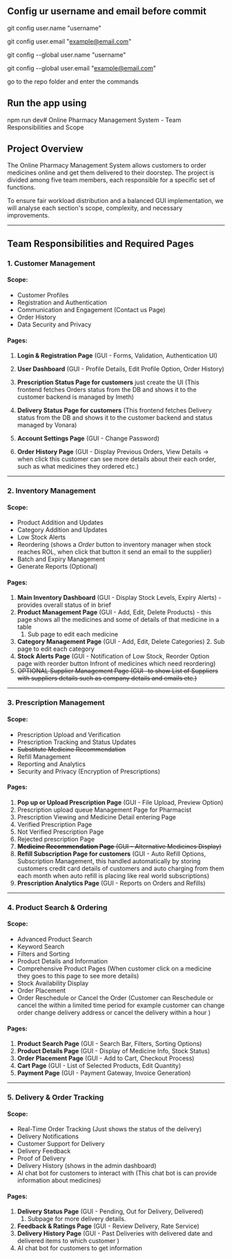 ## Config ur username and email before commit

  

git config user.name "username"

git config user.email "example@email.com"

git config --global user.name "username"

git config --global user.email "example@email.com"

go to the repo folder and enter the commands
## Run the app using

npm run dev# Online Pharmacy Management System - Team Responsibilities and Scope

## Project Overview

The Online Pharmacy Management System allows customers to order medicines online and get them delivered to their doorstep. The project is divided among five team members, each responsible for a specific set of functions.

To ensure fair workload distribution and a balanced GUI implementation, we will analyse each section's scope, complexity, and necessary improvements.

---

## Team Responsibilities and Required Pages

### **1. Customer Management**

#### **Scope:**

- Customer Profiles
- Registration and Authentication
- Communication and Engagement (Contact us Page)
- Order History
- Data Security and Privacy

#### **Pages:**

1. **Login & Registration Page** (GUI - Forms, Validation, Authentication UI)
2. **User Dashboard** (GUI - Profile Details, Edit Profile Option, Order History)
   
3. **Prescription Status Page for customers** just create the UI (This frontend fetches Orders status from the DB and shows it to the customer backend is managed by Imeth)
4. **Delivery Status Page for customers** (This frontend fetches Delivery status from the DB and shows it to the customer backend and status managed by Vonara)
   
5. **Account Settings Page** (GUI - Change Password)
6. **Order History Page** (GUI - Display Previous Orders, View Details -> when click this customer can see more details about their each order, such as what medicines they ordered etc.)

---

### **2. Inventory Management**

#### **Scope:**

- Product Addition and Updates
- Category Addition and Updates
- Low Stock Alerts
- Reordering (shows a *Order* button to inventory manager when stock reaches ROL, when click that button it send an email to the supplier)
- Batch and Expiry Management
- Generate Reports (Optional)

#### **Pages:**

1. **Main Inventory Dashboard** (GUI - Display Stock Levels, Expiry Alerts) - provides overall status of in brief
2. **Product Management Page** (GUI - Add, Edit, Delete Products) - this page shows all the medicines and some of details of that medicine in a table
	1. Sub page to edit each medicine
3. **Category Management Page** (GUI - Add, Edit, Delete Categories) 
	2. Sub page to edit each category
4. **Stock Alerts Page** (GUI - Notification of Low Stock, Reorder Option page with reorder button Infront of medicines which need reordering)
5. ~~OPTIONAL Supplier Management Page (GUI -to show List of Suppliers with suppliers details such as company details and emails etc.)~~


---

### **3. Prescription Management**

#### **Scope:**

- Prescription Upload and Verification
- Prescription Tracking and Status Updates
- ~~Substitute Medicine Recommendation~~ 
- Refill Management
- Reporting and Analytics
- Security and Privacy (Encryption of Prescriptions)

#### **Pages:**

1. **Pop up or Upload Prescription Page** (GUI - File Upload, Preview Option)
2. Prescription upload queue Management Page for Pharmacist
3. Prescription Viewing and Medicine Detail entering Page 
4. Verified Prescription Page
5. Not Verified Prescription Page
6. Rejected prescription Page
7. ~~**Medicine Recommendation Page** (GUI - Alternative Medicines Display)~~
8. **Refill Subscription Page for customers** (GUI - Auto Refill Options, Subscription Management, this handled automatically by storing customers credit card details of customers and auto charging from them each month when auto refill is placing like real world subscriptions)
9. **Prescription Analytics Page** (GUI - Reports on Orders and Refills)


---

### **4. Product Search & Ordering**

#### **Scope:**

- Advanced Product Search
- Keyword Search
- Filters and Sorting
- Product Details and Information
- Comprehensive Product Pages (When customer click on a medicine they goes to this page to see more details)
- Stock Availability Display
- Order Placement
- Order Reschedule or Cancel the Order (Customer can Reschedule or cancel the within a limited time period for example customer can change order change delivery address or cancel the delivery within a hour )


#### **Pages:**

1. **Product Search Page** (GUI - Search Bar, Filters, Sorting Options)
2. **Product Details Page** (GUI - Display of Medicine Info, Stock Status)
3. **Order Placement Page** (GUI - Add to Cart, Checkout Process)
4. **Cart Page** (GUI - List of Selected Products, Edit Quantity)
5. **Payment Page** (GUI - Payment Gateway, Invoice Generation)

---

### **5. Delivery & Order Tracking**

#### **Scope:**

- Real-Time Order Tracking (Just shows the status of the delivery)
- Delivery Notifications
- Customer Support for Delivery
- Delivery Feedback
- Proof of Delivery
- Delivery History (shows in the admin dashboard)
- AI chat bot for customers to interact with (This chat bot is can provide information about medicines)

#### **Pages:**

1. **Delivery Status Page** (GUI - Pending, Out for Delivery, Delivered)
	1. Subpage for more delivery details. 
2. **Feedback & Ratings Page** (GUI - Review Delivery, Rate Service)
3. **Delivery History Page** (GUI - Past Deliveries with delivered date and delivered items to which customer )
4. AI chat bot for customers to get information

